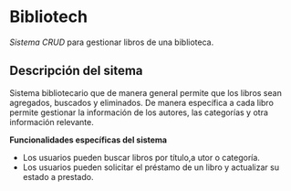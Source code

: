 # Bibliotech
*Sistema CRUD* para gestionar libros de una biblioteca.

## Descripción del sitema
Sistema bibliotecario que de manera general permite que los libros sean agregados, buscados y eliminados. De manera específica a cada libro permite gestionar la información de los autores, las categorías y otra información relevante.

**Funcionalidades específicas del sistema**
- Los usuarios pueden buscar libros por título,a utor o categoría.
- Los usuarios pueden solicitar el préstamo de un libro y actualizar su estado a prestado.